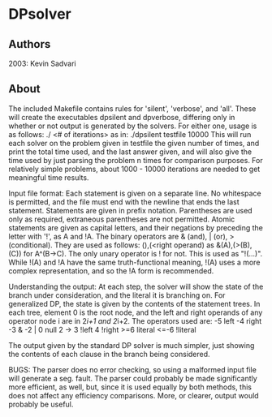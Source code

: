 # DPsolver
## Authors
2003:
Kevin Sadvari

## About
The included Makefile contains rules for 'silent', 'verbose', and 'all'.  These will create the executables dpsilent and dpverbose, differing only in whether or not output is generated by the solvers.  For either one, usage is as follows:
	./<executable> <inputfile> <# of iterations>
as in:
	./dpsilent testfile 10000
This will run each solver on the problem given in testfile the given number of times, and print the total time used, and the last answer given, and will also give the time used by just parsing the problem n times for comparison purposes.  For relatively simple problems, about 1000 - 10000 iterations are needed to get meaningful time results.

Input file format:
Each statement is given on a separate line.  No whitespace is permitted, and the file must end with the newline that ends the last statement.  Statements are given in prefix notation.  Parentheses are used only as required, extraneous parentheses are not permitted.
Atomic statements are given as capital letters, and their negations by preceding the letter with '!', as A and !A.
The binary operators are & (and), | (or), > (conditional).  They are used as follows:
<op>(<left operand>),(<right operand)
as &(A),(>(B),(C)) for A^(B->C).
The only unary operator is ! for not.  This is used as "!(...)".  While !(A) and !A have the same truth-functional meaning, !(A) uses a more complex representation, and so the !A form is recommended.  

Understanding the output:
At each step, the solver will show the state of the branch under consideration, and the literal it is branching on.  For generalized DP, the state is given by the contents of the statement trees.  In each tree, element 0 is the root node, and the left and right operands of any operator node i are in 2*i+1 and 2*i+2.  The operators used are:
     -5    left
     -4    right
     -3    &
     -2    |
     0     null
     2     ->
     3     !left
     4     !right
     >=6   literal
     <=-6  !literal

The output given by the standard DP solver is much simpler, just showing the contents of each clause in the branch being considered.

BUGS:
The parser does no error checking, so using a malformed input file will generate a seg. fault.  The parser could probably be made significantly more efficient, as well, but, since it is used equally by both methods, this does not affect any efficiency comparisons.
More, or clearer, output would probably be useful.
